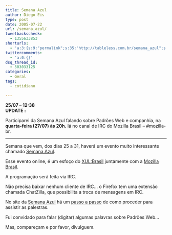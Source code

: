 ```yaml
---
title: Semana Azul
author: Diego Eis
type: post
date: 2005-07-22
url: /semana_azul/
tweetbackscheck:
  - 1355633853
shorturls:
  - 'a:3:{s:9:"permalink";s:35:"http://tableless.com.br/semana_azul";s:7:"tinyurl";s:26:"http://tinyurl.com/3ox6uug";s:4:"isgd";s:19:"http://is.gd/o5ntN2";}'
twittercomments:
  - 'a:0:{}'
dsq_thread_id:
  - 503033125
categories:
  - Geral
tags:
  - cotidiano

---
```

**25/07 &#8211; 12:38  
UPDATE :**
  
Participarei da Semana Azul falando sobre Padrões Web e companhia, na **quarta-feira (27/07) às 20h.** lá no canal de IRC do Mozilla Brasil &#8211; #mozilla-br. 

* * *

Semana que vem, dos dias 25 a 31, haverá um evento muito interessante chamado [Semana Azul][1].
  
Esse evento online, é um esfoço do [<XUL:Brasil>][2] juntamente com a [Mozilla Brasil][3]. 

A programação será feita via IRC.
  
Não precisa baixar nenhum cliente de IRC&#8230; o Firefox tem uma extensão chamada ChatZilla, que possibilita a troca de mensagens em IRC.
  
No site da [Semana Azul][1] há um [passo a passo][4] de como proceder para assistir as palestras. 

Fui convidado para falar (digitar) algumas palavras sobre Padrões Web&#8230;
  
Mas, compareçam e por favor, divulguem.

 [1]: http://www.mozilla.org.br/semanaazul
 [2]: http://xul.mozilla.org.br/
 [3]: http://www.mozilla.org.br/
 [4]: http://bardo.cyaneus.net/sazul/index.php?n=SAr1.CanalIRC